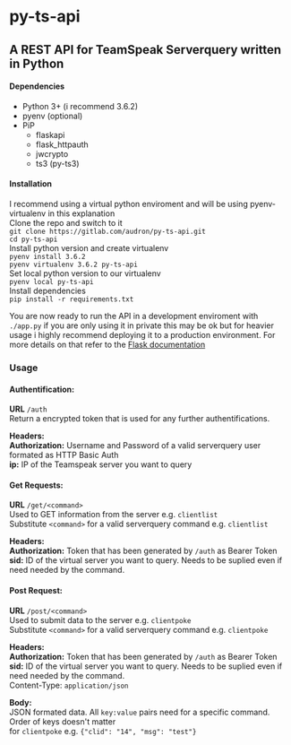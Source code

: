 # py-ts-api  
## A REST API for TeamSpeak Serverquery written in Python  
  
#### Dependencies
* Python 3+ (i recommend 3.6.2)
* pyenv (optional)
* PiP
  * flaskapi
  * flask_httpauth
  * jwcrypto
  * ts3 (py-ts3)
  
#### Installation
I recommend using a virtual python enviroment and will be using pyenv-virtualenv in this explanation  
Clone the repo and switch to it  
    `git clone https://gitlab.com/audron/py-ts-api.git`  
    `cd py-ts-api`  
Install python version and create virtualenv  
    `pyenv install 3.6.2`  
    `pyenv virtualenv 3.6.2 py-ts-api`  
Set local python version to our virtualenv  
    `pyenv local py-ts-api`  
Install dependencies  
    `pip install -r requirements.txt`  
  
You are now ready to run the API in a development enviroment with `./app.py` if you are only using it in private this may be ok but for heavier usage i highly recommend deploying it to a production environment.
For more details on that refer to the [Flask documentation](http://flask.pocoo.org/docs/0.12/deploying/#deployment)  
  
### Usage  
#### Authentification:  
**URL** `/auth`  
Return a encrypted token that is used for any further authentifications.  
  
**Headers:**  
**Authorization:** Username and Password of a valid serverquery user formated as HTTP Basic Auth  
**ip:** IP of the Teamspeak server you want to query  
  
  
#### Get Requests:  
**URL** `/get/<command>`  
Used to GET information from the server e.g. `clientlist`  
Substitute `<command>` for a valid serverquery command e.g. `clientlist`  
  
**Headers:**  
**Authorization:** Token that has been generated by `/auth` as Bearer Token
**sid:** ID of the virtual server you want to query. Needs to be suplied even if need needed by the command.  
  
  
#### Post Request:  
**URL** `/post/<command>`  
Used to submit data to the server e.g. `clientpoke`  
Substitute `<command>` for a valid serverquery command e.g. `clientpoke`  
  
**Headers:**  
**Authorization:** Token that has been generated by `/auth` as Bearer Token  
**sid:** ID of the virtual server you want to query. Needs to be suplied even if need needed by the command.  
Content-Type: `application/json`  
  
**Body:**  
JSON formated data. All `key:value` pairs need for a specific command. Order of keys doesn't matter  
for `clientpoke` e.g. `{"clid": "14", "msg": "test"}`  
